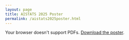 ```yaml
---
layout: page
title: AISTATS 2025 Poster
permalink: /aistats2025poster.html
---
```


<object 
  data="{{ '/assets/pdf/aistats2025poster.pdf' | relative_url }}" 
  type="application/pdf" 
  width="100%" 
  height="800px">
  <p>Your browser doesn't support PDFs.  
  <a href="{{ '/assets/pdf/aistats2025poster.pdf' | relative_url }}">Download the poster</a>.</p>
</object>
 